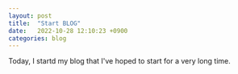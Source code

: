 ```yaml
---
layout: post
title:  "Start BLOG"
date:   2022-10-28 12:10:23 +0900
categories: blog
---
```

Today, I startd my blog that I've hoped to start for a very long time. 